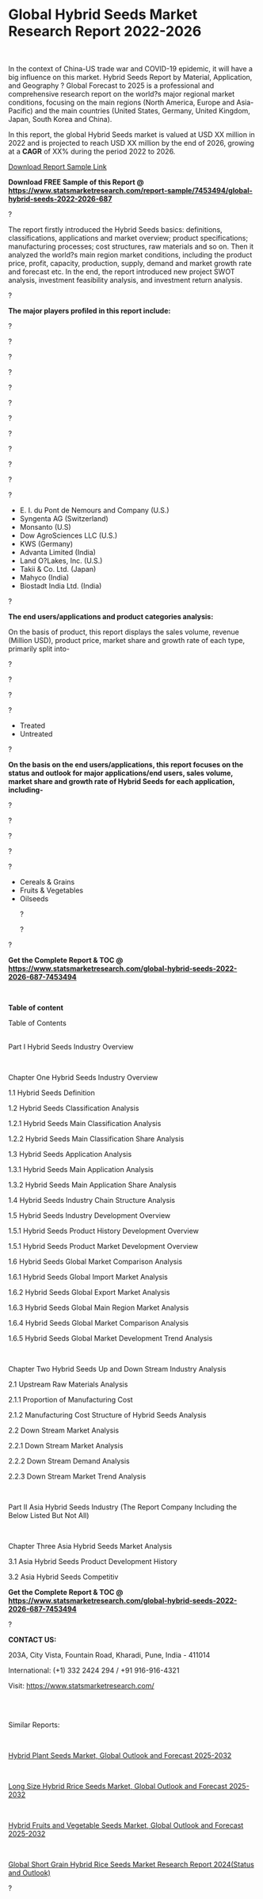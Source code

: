 <h1>Global Hybrid Seeds Market Research Report 2022-2026</h1><br/><p>In the context of China-US trade war and COVID-19 epidemic, it will have a big influence on this market. Hybrid Seeds Report by Material, Application, and Geography ? Global Forecast to 2025 is a professional and comprehensive research report on the world?s major regional market conditions, focusing on the main regions (North America, Europe and Asia-Pacific) and the main countries (United States, Germany, United Kingdom, Japan, South Korea and China).</p>
 
 
 
 <p>In this report, the global Hybrid Seeds market is valued at USD XX million in 2022 and is projected to reach USD XX million by the end of 2026, growing at a <strong>CAGR</strong> of XX% during the period 2022 to 2026.</p>
 
 
 
 <p><a href="https://www.statsmarketresearch.com/download-free-sample/7453494/global-hybrid-seeds-2022-2026-687">Download Report Sample Link</a></p>
 
 
 
 <div><b>Download FREE Sample of this Report @ <a href="https://www.statsmarketresearch.com/download-free-sample/7453494/global-hybrid-seeds-2022-2026-687">https://www.statsmarketresearch.com/report-sample/7453494/global-hybrid-seeds-2022-2026-687</a></b></div>
 
 
 
 <p>? </p>
 
 
 
 <p>The report firstly introduced the Hybrid Seeds basics: definitions, classifications, applications and market overview; product specifications; manufacturing processes; cost structures, raw materials and so on. Then it analyzed the world?s main region market conditions, including the product price, profit, capacity, production, supply, demand and market growth rate and forecast etc. In the end, the report introduced new project SWOT analysis, investment feasibility analysis, and investment return analysis.</p>
 
 
 
 <p>? </p>
 
 
 
 <p><strong>The <strong>major players</strong> profiled in this report include:</strong></p>
 
 
 
 <p>? </p>
 
 
 
 <p>? </p>
 
 
 
 <p>? </p>
 
 
 
 <p>? </p>
 
 
 
 <p>? </p>
 
 
 
 <p>? </p>
 
 
 
 <p>? </p>
 
 
 
 <p>? </p>
 
 
 
 <p>? </p>
 
 
 
 <p>? </p>
 
 
 
 <p>? </p>
 
 
 
 <p>? </p>
 
 
 
 <ul>
 
 <li>E. I. du Pont de Nemours and Company (U.S.)</li>
 
 <li>Syngenta AG (Switzerland)</li>
 
 <li>Monsanto (U.S)</li>
 
 <li>Dow AgroSciences LLC (U.S.)</li>
 
 <li>KWS (Germany)</li>
 
 <li>Advanta Limited (India)</li>
 
 <li>Land O?Lakes, Inc. (U.S.)</li>
 
 <li>Takii & Co. Ltd. (Japan)</li>
 
 <li>Mahyco (India)</li>
 
 <li>Biostadt India Ltd. (India)</li>
 
 </ul>
 
 
 
 <p>? </p>
 
 
 
 <p><strong>The end users/applications and product categories analysis:</strong></p>
 
 
 
 <p>On the basis of product, this report displays the sales volume, revenue (Million USD), product price, market share and growth rate of each type, primarily split into-</p>
 
 
 
 <p>? </p>
 
 
 
 <p>? </p>
 
 
 
 <p>? </p>
 
 
 
 <p>? </p>
 
 
 
 <ul>
 
 <li>Treated</li>
 
 <li>Untreated</li>
 
 </ul>
 
 
 
 <p>? </p>
 
 
 
 <p><strong>On the basis on the end users/applications, this report focuses on the status and outlook for major applications/end users, sales volume, market share and growth rate of Hybrid Seeds for each application, including-</strong></p>
 
 
 
 <p>? </p>
 
 
 
 <p>? </p>
 
 
 
 <p>? </p>
 
 
 
 <p>? </p>
 
 
 
 <p>? </p>
 
 
 
 <ul>
 
 <li>Cereals & Grains</li>
 
 <li>Fruits & Vegetables</li>
 
 <li>Oilseeds
 
 <p>? </p>
 
 
 
 <p>? </p>
 
 </li>
 
 </ul>
 
 
 
 <p>? </p>
 
 
 
 <div><b>Get the Complete Report & TOC @ <a href="https://www.statsmarketresearch.com/global-hybrid-seeds-2022-2026-687-7453494">https://www.statsmarketresearch.com/global-hybrid-seeds-2022-2026-687-7453494</a></b></div>
 
 
 
 <p><br />
 
 <b>Table of content</b></p>
 
 
 
 <p>Table of Contents<br />
 
 <br />
 
 Part I Hybrid Seeds Industry Overview<br />
 
 <br />
 
 Chapter One Hybrid Seeds Industry Overview<br />
 
 1.1 Hybrid Seeds Definition<br />
 
 1.2 Hybrid Seeds Classification Analysis<br />
 
 1.2.1 Hybrid Seeds Main Classification Analysis<br />
 
 1.2.2 Hybrid Seeds Main Classification Share Analysis<br />
 
 1.3 Hybrid Seeds Application Analysis<br />
 
 1.3.1 Hybrid Seeds Main Application Analysis<br />
 
 1.3.2 Hybrid Seeds Main Application Share Analysis<br />
 
 1.4 Hybrid Seeds Industry Chain Structure Analysis<br />
 
 1.5 Hybrid Seeds Industry Development Overview<br />
 
 1.5.1 Hybrid Seeds Product History Development Overview<br />
 
 1.5.1 Hybrid Seeds Product Market Development Overview<br />
 
 1.6 Hybrid Seeds Global Market Comparison Analysis<br />
 
 1.6.1 Hybrid Seeds Global Import Market Analysis<br />
 
 1.6.2 Hybrid Seeds Global Export Market Analysis<br />
 
 1.6.3 Hybrid Seeds Global Main Region Market Analysis<br />
 
 1.6.4 Hybrid Seeds Global Market Comparison Analysis<br />
 
 1.6.5 Hybrid Seeds Global Market Development Trend Analysis<br />
 
 <br />
 
 Chapter Two Hybrid Seeds Up and Down Stream Industry Analysis<br />
 
 2.1 Upstream Raw Materials Analysis<br />
 
 2.1.1 Proportion of Manufacturing Cost<br />
 
 2.1.2 Manufacturing Cost Structure of Hybrid Seeds Analysis<br />
 
 2.2 Down Stream Market Analysis<br />
 
 2.2.1 Down Stream Market Analysis<br />
 
 2.2.2 Down Stream Demand Analysis<br />
 
 2.2.3 Down Stream Market Trend Analysis<br />
 
 <br />
 
 Part II Asia Hybrid Seeds Industry (The Report Company Including the Below Listed But Not All)<br />
 
 <br />
 
 Chapter Three Asia Hybrid Seeds Market Analysis<br />
 
 3.1 Asia Hybrid Seeds Product Development History<br />
 
 3.2 Asia Hybrid Seeds Competitiv</p>
 
 
 
 <div><b>Get the Complete Report & TOC @ <a href="https://www.statsmarketresearch.com/global-hybrid-seeds-2022-2026-687-7453494">https://www.statsmarketresearch.com/global-hybrid-seeds-2022-2026-687-7453494</a></b></div>
 
 
 
 <p>? </p>
 
 
 
 <p><b>CONTACT US:</b><br />
 
 203A, City Vista, Fountain Road, Kharadi, Pune, India - 411014<br />
 
 International: (+1) 332 2424 294 / +91 916-916-4321<br />
 
 Visit: <a href="https://www.statsmarketresearch.com/">https://www.statsmarketresearch.com/</a><br />
 
 <br />
 
 <br />
 
 Similar Reports:<br />
 
 <br />
 
 <a href="https://www.statsmarketresearch.com/global-hybrid-plant-seeds-forecast-2025-2032-449-8037006">Hybrid Plant Seeds Market, Global Outlook and Forecast 2025-2032</a><br />
 
 <br />
 
 <a href="https://www.statsmarketresearch.com/global-long-size-hybrid-rrice-seeds-forecast-2025-2032-655-8032229">Long Size Hybrid Rrice Seeds Market, Global Outlook and Forecast 2025-2032 </a><br />
 
 <br />
 
 <a href="https://www.statsmarketresearch.com/global-hybrid-fruits-vegetable-seeds-forecast-2025-2032-459-8028176">Hybrid Fruits and Vegetable Seeds Market, Global Outlook and Forecast 2025-2032</a><br />
 
 <br />
 
 <a href="https://www.statsmarketresearch.com/global-short-grain-hybrid-rice-seeds-2024-259-8017709">Global Short Grain Hybrid Rice Seeds Market Research Report 2024(Status and Outlook)</a><br />
 
 ? </p>